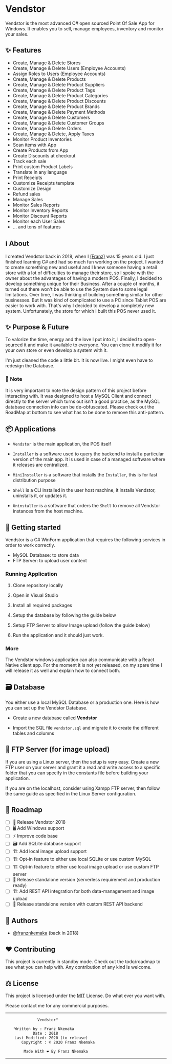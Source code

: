 # Vendstor

Vendstor is the most advanced C# open sourced Point Of Sale App for Windows. It enables you to sell, manage employees, inventory and monitor your sales.

## ✨ Features

-   Create, Manage & Delete Stores
-   Create, Manage & Delete Users (Employee Accounts)
-   Assign Roles to Users (Employee Accounts)
-   Create, Manage & Delete Products
-   Create, Manage & Delete Product Suppliers
-   Create, Manage & Delete Product Tags
-   Create, Manage & Delete Product Categories
-   Create, Manage & Delete Product Discounts
-   Create, Manage & Delete Product Brands
-   Create, Manage & Delete Payment Methods
-   Create, Manage & Delete Customers
-   Create, Manage & Delete Customer Groups
-   Create, Manage & Delete Orders
-   Create, Manage & Delete, Apply Taxes
-   Monitor Product Inventories
-   Scan items with App
-   Create Products from App
-   Create Discounts at checkout
-   Track each sale
-   Print custom Product Labels
-   Translate in any language
-   Print Receipts
-   Customize Receipts template
-   Customize Design
-   Refund sales
-   Manage Sales
-   Monitor Sales Reports
-   Monitor Inventory Reports
-   Monitor Discount Reports
-   Monitor each User Sales
-   ... and tons of features

## ℹ️ About

I created Vendstor back in 2018, when I [(Franz)](https://github.com/franznkemaka) was 15 years old. I just finished learning C# and had so much fun working on the project. I wanted to create something new and useful and I knew someone having a retail store with a lot of difficulties to manage their store, so I spoke with the owner about the advantages of having a modern POS. Finally, I decided to develop something unique for their Business.
After a couple of months, it turned out there won't be able to use the System due to some legal limitations. Over time, I was thinking of building something similar for other businesses. But It was kind of complicated to use a PC since Tablet POS are easier to work with. That's why I decided to develop a completely new system. Unfortunately, the store for which I built this POS never used it.

## ✨ Purpose & Future

To valorize the time, energy and the love I put into it, I decided to open-sourced it and make it available to everyone. You can clone it modify it for your own store or even develop a system with it.

I'm just cleaned the code a little bit. It is now live. I might even have to redesign the Database.

### 🚧 Note

It is very important to note the design pattern of this project before interacting with. It was designed to host a MySQL Client and connect directly to the server which turns out isn't a good practice, as the MySQL database connection info can be de-obfuscated. Please check out the RoadMap at bottom to see what has to be done to remove this anti-pattern.

## 📦 Applications

-   `Vendstor` is the main application, the POS itself

-   `Installer` is a software used to query the backend to install a particular version of the main app. It is used in case of a managed software where it releases are centralized.

-   `MiniInstaller` is a software that installs the `Installer`, this is for fast distribution purpose

-   `Shell` is a CLI installed in the user host machine, it installs Vendstor, uninstalls it, or updates it.

-   `Uninstaller` is a software that orders the `Shell` to remove all Vendstor instances from the host machine.

## 🎉 Getting started

Vendstor is a C# WinForm application that requires the following services in order to work correctly.

-   MySQL Database: to store data
-   FTP Server: to upload user content

### Running Application

1. Clone repository locally

2. Open in Visual Studio

3. Install all required packages

4. Setup the database by following the guide below

5. Setup FTP Server to allow Image upload (follow the guide below)

6. Run the application and it should just work.

### More

The Vendstor windows application can also communicate with a React Native client app. For the moment it is not yet released, on my spare time I will release it as well and explain how to connect both.

## 🗃 Database

You either use a local MySQL Database or a production one. Here is how you can set up the Vendstor Database.

-   Create a new database called **Vendstor**

-   Import the SQL file `vendstor.sql` and migrate it to create the different tables and columns

## 📸 FTP Server (for image upload)

If you are using a Linux server, then the setup is very easy. Create a new FTP user on your server and grant it a read and write access to a specific folder that you can specify in the constants file before building your application.

If you are on the localhost, consider using Xampp FTP server, then follow the same guide as specified in the Linux Server configuration.

## 📌 Roadmap

-   [ ] 🚀 Release Vendstor 2018
-   [ ] 🖥️ Add Windows support
-   [ ] ⚡️ Improve code base
-   [ ] 🗃 Add SQLite database support
-   [ ] 🏗 Add local image upload support
-   [ ] 🏗 Opt-in feature to either use local SQLite or use custom MySQL
-   [ ] 🏗 Opt-in feature to either use local image upload or use custom FTP server
-   [ ] 🚀 Release standalone version (serverless requirement and production ready)
-   [ ] 🏗 Add REST API integration for both data-management and image upload
-   [ ] 🚀 Release standalone version with custom REST API backend

## 🤝 Authors

-   [@franznkemaka](https://github.com/franznkemaka) (back in 2018)

## ❤️ Contributing

This project is currently in standby mode. Check out the todo/roadmap to see what you can help with. Any contribution of any kind is welcome.

## ⚖️ License

This project is licensed under the [MIT](LICENSE) License.
Do what ever you want with.

Please contact me for any commercial purposes.

---

                  Vendstor™

        Written by : Franz Nkemaka
                Date : 2018
        Last Modified: 2020 (to release)
           Copyright : © 2020 Franz Nkemaka

            Made With ❤️ By Franz Nkemaka

---

